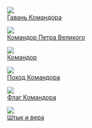 ![](/books/sf_history/Алексей%20Волков/Гавань%20Командора.jpg)  
[Гавань Командора](/books/sf_history/Алексей%20Волков/Гавань%20Командора)

![](/books/sf_history/Алексей%20Волков/Командор%20Петра%20Великого.jpg)  
[Командор Петра Великого](/books/sf_history/Алексей%20Волков/Командор%20Петра%20Великого)

![](/books/sf_history/Алексей%20Волков/Командор.jpg)  
[Командор](/books/sf_history/Алексей%20Волков/Командор)

![](/books/sf_history/Алексей%20Волков/Поход%20Командора.jpg)  
[Поход Командора](/books/sf_history/Алексей%20Волков/Поход%20Командора)

![](/books/sf_history/Алексей%20Волков/Флаг%20Командора.jpg)  
[Флаг Командора](/books/sf_history/Алексей%20Волков/Флаг%20Командора)

![](/books/sf_history/Алексей%20Волков/Штык%20и%20вера.jpg)  
[Штык и вера](/books/sf_history/Алексей%20Волков/Штык%20и%20вера)
